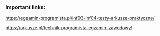 ### Important links:

https://egzamin-programista.pl/inf03-inf04-testy-arkusze-praktyczne/

https://arkusze.pl/technik-programista-egzamin-zawodowy/